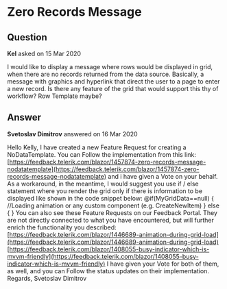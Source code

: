 # Zero Records Message

## Question

**Kel** asked on 15 Mar 2020

I would like to display a message where rows would be displayed in grid, when there are no records returned from the data source. Basically, a message with graphics and hyperlink that direct the user to a page to enter a new record. Is there any feature of the grid that would support this thy of workflow? Row Template maybe?

## Answer

**Svetoslav Dimitrov** answered on 16 Mar 2020

Hello Kelly, I have created a new Feature Request for creating a NoDataTemplate. You can Follow the implementation from this link: [https://feedback.telerik.com/blazor/1457874-zero-records-message-nodatatemplate](https://feedback.telerik.com/blazor/1457874-zero-records-message-nodatatemplate) and i have given a Vote on your behalf. As a workaround, in the meantime, I would suggest you use if / else statement where you render the grid only if there is information to be displayed like shown in the code snippet below: @if(MyGridData==null) {
//Loading animation or any custom component (e.g. CreateNewItem)
} else
{ <TelerikGrid /> } You can also see these Feature Requests on our Feedback Portal. They are not directly connected to what you have encountered, but will further enrich the functionality you described: [https://feedback.telerik.com/blazor/1446689-animation-during-grid-load](https://feedback.telerik.com/blazor/1446689-animation-during-grid-load) [https://feedback.telerik.com/blazor/1408055-busy-indicator-which-is-mvvm-friendly](https://feedback.telerik.com/blazor/1408055-busy-indicator-which-is-mvvm-friendly) I have given your Vote for both of them, as well, and you can Follow the status updates on their implementation. Regards, Svetoslav Dimitrov
